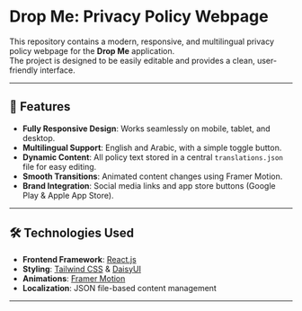 # Drop Me: Privacy Policy Webpage

This repository contains a modern, responsive, and multilingual privacy policy webpage for the **Drop Me** application.  
The project is designed to be easily editable and provides a clean, user-friendly interface.

---

## 🚀 Features
- **Fully Responsive Design**: Works seamlessly on mobile, tablet, and desktop.  
- **Multilingual Support**: English and Arabic, with a simple toggle button.  
- **Dynamic Content**: All policy text stored in a central `translations.json` file for easy editing.  
- **Smooth Transitions**: Animated content changes using Framer Motion.  
- **Brand Integration**: Social media links and app store buttons (Google Play & Apple App Store).  

---

## 🛠️ Technologies Used
- **Frontend Framework**: [React.js](https://reactjs.org/)  
- **Styling**: [Tailwind CSS](https://tailwindcss.com/) & [DaisyUI](https://daisyui.com/)  
- **Animations**: [Framer Motion](https://www.framer.com/motion/)  
- **Localization**: JSON file-based content management  

---

